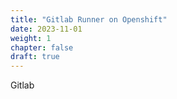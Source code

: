 ```yaml
---
title: "Gitlab Runner on Openshift"
date: 2023-11-01
weight: 1
chapter: false
draft: true
---
```


Gitlab
